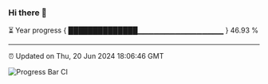 ### Hi there 👋

⏳ Year progress { ██████████████▁▁▁▁▁▁▁▁▁▁▁▁▁▁▁▁ } 46.93 %

---

⏰ Updated on Thu, 20 Jun 2024 18:06:46 GMT

![Progress Bar CI](https://github.com/liununu/liununu/workflows/Progress%20Bar%20CI/badge.svg)
